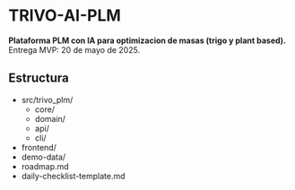 # TRIVO-AI-PLM

**Plataforma PLM con IA para optimizacion de masas (trigo y plant based).**
Entrega MVP: 20 de mayo de 2025.

## Estructura
- src/trivo_plm/
  - core/
  - domain/
  - api/
  - cli/
- frontend/
- demo-data/
- roadmap.md
- daily-checklist-template.md
